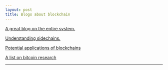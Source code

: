 ```yaml
---
layout: post
title: Blogs about blockchain
---
```


<a href="https://www.igvita.com/2014/05/05/minimum-viable-block-chain/#mvb">A great blog on the entire system.</a>

<a href="http://gendal.me/2014/10/26/a-simple-explanation-of-bitcoin-sidechains">Understanding sidechains.</a>

<a href="http://a16z.com/2014/01/21/why-bitcoin-matters-2/">Potential applications of blockchains</a>

<a href="https://docs.google.com/spreadsheets/d/1VaWhbAj7hWNdiE73P-W-wrl5a0WNgzjofmZXe0Rh5sg/htmlview?usp=sharing&pli=1&sle=true">A list on bitcoin research</a>

-------
